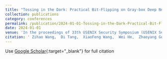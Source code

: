 ```yaml
---
title: "Tossing in the Dark: Practical Bit-Flipping on Gray-box Deep Neural Networks for Runtime Trojan Injection"
collection: publications
category: conferences
permalink: /publication/2024-01-01-Tossing-in-the-Dark-Practical-Bit-Flipping-on-Gray-box-Deep-Neural-Networks-for-Runtime-Trojan-Injection
date: 2024-01-01
venue: 'In the proceedings of 33th USENIX Security Symposium (USENIX Security 24)'
citation: ' Zihao Wang,  Di Tang,  XiaoFeng Wang,  Wei He,  Zhaoyang Geng,  Wenhao Wang, &quot;Tossing in the Dark: Practical Bit-Flipping on Gray-box Deep Neural Networks for Runtime Trojan Injection.&quot; In the proceedings of 33th USENIX Security Symposium (USENIX Security 24), 2024.'
---
```

Use [Google Scholar](https://scholar.google.com/scholar?q=Tossing+in+the+Dark:+Practical+Bit+Flipping+on+Gray+box+Deep+Neural+Networks+for+Runtime+Trojan+Injection){:target="_blank"} for full citation